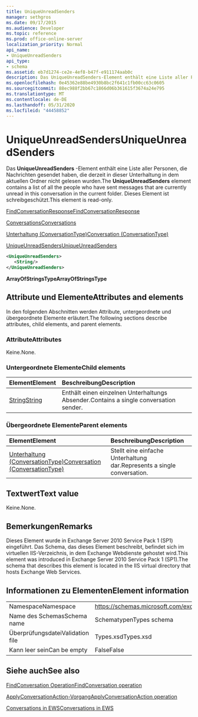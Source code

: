 ```yaml
---
title: UniqueUnreadSenders
manager: sethgros
ms.date: 09/17/2015
ms.audience: Developer
ms.topic: reference
ms.prod: office-online-server
localization_priority: Normal
api_name:
- UniqueUnreadSenders
api_type:
- schema
ms.assetid: eb7d1274-ce2e-4ef8-b47f-e911174aab0c
description: Das UniqueUnreadSenders-Element enthält eine Liste aller Personen, die Nachrichten gesendet haben, die derzeit in dieser Unterhaltung in dem aktuellen Ordner nicht gelesen wurden. Dieses Element ist schreibgeschützt.
ms.openlocfilehash: 0e45362e88be4930b8bc2f641c1fb00cc63c0605
ms.sourcegitcommit: 88ec988f2bb67c1866d06b361615f3674a24e795
ms.translationtype: MT
ms.contentlocale: de-DE
ms.lasthandoff: 05/31/2020
ms.locfileid: "44458852"
---
```

# <a name="uniqueunreadsenders"></a><span data-ttu-id="cdcc8-104">UniqueUnreadSenders</span><span class="sxs-lookup"><span data-stu-id="cdcc8-104">UniqueUnreadSenders</span></span>

<span data-ttu-id="cdcc8-105">Das **UniqueUnreadSenders** -Element enthält eine Liste aller Personen, die Nachrichten gesendet haben, die derzeit in dieser Unterhaltung in dem aktuellen Ordner nicht gelesen wurden.</span><span class="sxs-lookup"><span data-stu-id="cdcc8-105">The **UniqueUnreadSenders** element contains a list of all the people who have sent messages that are currently unread in this conversation in the current folder.</span></span> <span data-ttu-id="cdcc8-106">Dieses Element ist schreibgeschützt.</span><span class="sxs-lookup"><span data-stu-id="cdcc8-106">This element is read-only.</span></span> 
  
[<span data-ttu-id="cdcc8-107">FindConversationResponse</span><span class="sxs-lookup"><span data-stu-id="cdcc8-107">FindConversationResponse</span></span>](findconversationresponse.md)
  
[<span data-ttu-id="cdcc8-108">Conversations</span><span class="sxs-lookup"><span data-stu-id="cdcc8-108">Conversations</span></span>](conversations-ex15websvcsotherref.md)
  
[<span data-ttu-id="cdcc8-109">Unterhaltung (ConversationType)</span><span class="sxs-lookup"><span data-stu-id="cdcc8-109">Conversation (ConversationType)</span></span>](conversation-conversationtype.md)
  
[<span data-ttu-id="cdcc8-110">UniqueUnreadSenders</span><span class="sxs-lookup"><span data-stu-id="cdcc8-110">UniqueUnreadSenders</span></span>](uniqueunreadsenders.md)
  
```XML
<UniqueUnreadSenders>
   <String/>
</UniqueUnreadSenders>
```

 <span data-ttu-id="cdcc8-111">**ArrayOfStringsType**</span><span class="sxs-lookup"><span data-stu-id="cdcc8-111">**ArrayOfStringsType**</span></span>
## <a name="attributes-and-elements"></a><span data-ttu-id="cdcc8-112">Attribute und Elemente</span><span class="sxs-lookup"><span data-stu-id="cdcc8-112">Attributes and elements</span></span>

<span data-ttu-id="cdcc8-113">In den folgenden Abschnitten werden Attribute, untergeordnete und übergeordnete Elemente erläutert.</span><span class="sxs-lookup"><span data-stu-id="cdcc8-113">The following sections describe attributes, child elements, and parent elements.</span></span>
  
### <a name="attributes"></a><span data-ttu-id="cdcc8-114">Attribute</span><span class="sxs-lookup"><span data-stu-id="cdcc8-114">Attributes</span></span>

<span data-ttu-id="cdcc8-115">Keine.</span><span class="sxs-lookup"><span data-stu-id="cdcc8-115">None.</span></span>
  
### <a name="child-elements"></a><span data-ttu-id="cdcc8-116">Untergeordnete Elemente</span><span class="sxs-lookup"><span data-stu-id="cdcc8-116">Child elements</span></span>

|<span data-ttu-id="cdcc8-117">**Element**</span><span class="sxs-lookup"><span data-stu-id="cdcc8-117">**Element**</span></span>|<span data-ttu-id="cdcc8-118">**Beschreibung**</span><span class="sxs-lookup"><span data-stu-id="cdcc8-118">**Description**</span></span>|
|:-----|:-----|
|[<span data-ttu-id="cdcc8-119">String</span><span class="sxs-lookup"><span data-stu-id="cdcc8-119">String</span></span>](string.md) <br/> |<span data-ttu-id="cdcc8-120">Enthält einen einzelnen Unterhaltungs Absender.</span><span class="sxs-lookup"><span data-stu-id="cdcc8-120">Contains a single conversation sender.</span></span>  <br/> |
   
### <a name="parent-elements"></a><span data-ttu-id="cdcc8-121">Übergeordnete Elemente</span><span class="sxs-lookup"><span data-stu-id="cdcc8-121">Parent elements</span></span>

|<span data-ttu-id="cdcc8-122">**Element**</span><span class="sxs-lookup"><span data-stu-id="cdcc8-122">**Element**</span></span>|<span data-ttu-id="cdcc8-123">**Beschreibung**</span><span class="sxs-lookup"><span data-stu-id="cdcc8-123">**Description**</span></span>|
|:-----|:-----|
|[<span data-ttu-id="cdcc8-124">Unterhaltung (ConversationType)</span><span class="sxs-lookup"><span data-stu-id="cdcc8-124">Conversation (ConversationType)</span></span>](conversation-conversationtype.md) <br/> |<span data-ttu-id="cdcc8-125">Stellt eine einfache Unterhaltung dar.</span><span class="sxs-lookup"><span data-stu-id="cdcc8-125">Represents a single conversation.</span></span>  <br/> |
   
## <a name="text-value"></a><span data-ttu-id="cdcc8-126">Textwert</span><span class="sxs-lookup"><span data-stu-id="cdcc8-126">Text value</span></span>

<span data-ttu-id="cdcc8-127">Keine.</span><span class="sxs-lookup"><span data-stu-id="cdcc8-127">None.</span></span>
  
## <a name="remarks"></a><span data-ttu-id="cdcc8-128">Bemerkungen</span><span class="sxs-lookup"><span data-stu-id="cdcc8-128">Remarks</span></span>

<span data-ttu-id="cdcc8-129">Dieses Element wurde in Exchange Server 2010 Service Pack 1 (SP1) eingeführt. Das Schema, das dieses Element beschreibt, befindet sich im virtuellen IIS-Verzeichnis, in dem Exchange Webdienste gehostet wird.</span><span class="sxs-lookup"><span data-stu-id="cdcc8-129">This element was introduced in Exchange Server 2010 Service Pack 1 (SP1).The schema that describes this element is located in the IIS virtual directory that hosts Exchange Web Services.</span></span>
  
## <a name="element-information"></a><span data-ttu-id="cdcc8-130">Informationen zu Elementen</span><span class="sxs-lookup"><span data-stu-id="cdcc8-130">Element information</span></span>

|||
|:-----|:-----|
|<span data-ttu-id="cdcc8-131">Namespace</span><span class="sxs-lookup"><span data-stu-id="cdcc8-131">Namespace</span></span>  <br/> |https://schemas.microsoft.com/exchange/services/2006/types  <br/> |
|<span data-ttu-id="cdcc8-132">Name des Schemas</span><span class="sxs-lookup"><span data-stu-id="cdcc8-132">Schema name</span></span>  <br/> |<span data-ttu-id="cdcc8-133">Schematypen</span><span class="sxs-lookup"><span data-stu-id="cdcc8-133">Types schema</span></span>  <br/> |
|<span data-ttu-id="cdcc8-134">Überprüfungsdatei</span><span class="sxs-lookup"><span data-stu-id="cdcc8-134">Validation file</span></span>  <br/> |<span data-ttu-id="cdcc8-135">Types.xsd</span><span class="sxs-lookup"><span data-stu-id="cdcc8-135">Types.xsd</span></span>  <br/> |
|<span data-ttu-id="cdcc8-136">Kann leer sein</span><span class="sxs-lookup"><span data-stu-id="cdcc8-136">Can be empty</span></span>  <br/> |<span data-ttu-id="cdcc8-137">False</span><span class="sxs-lookup"><span data-stu-id="cdcc8-137">False</span></span>  <br/> |
   
## <a name="see-also"></a><span data-ttu-id="cdcc8-138">Siehe auch</span><span class="sxs-lookup"><span data-stu-id="cdcc8-138">See also</span></span>



[<span data-ttu-id="cdcc8-139">FindConversation Operation</span><span class="sxs-lookup"><span data-stu-id="cdcc8-139">FindConversation operation</span></span>](findconversation-operation.md)
  
[<span data-ttu-id="cdcc8-140">ApplyConversationAction-Vorgang</span><span class="sxs-lookup"><span data-stu-id="cdcc8-140">ApplyConversationAction operation</span></span>](applyconversationaction-operation.md)


[<span data-ttu-id="cdcc8-141">Conversations in EWS</span><span class="sxs-lookup"><span data-stu-id="cdcc8-141">Conversations in EWS</span></span>](https://msdn.microsoft.com/library/91e64629-db6c-4c94-9dcb-d386232e8467%28Office.15%29.aspx)

